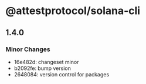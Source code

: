 # @attestprotocol/solana-cli

## 1.4.0

### Minor Changes

- 16e482d: changeset minor
- b2092fe: bump version
- 2648084: version control for packages
